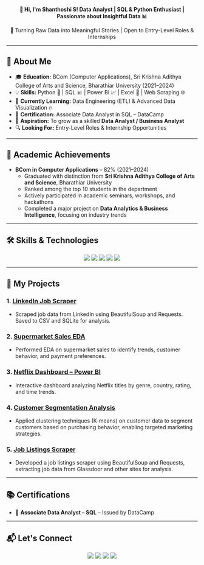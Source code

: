<p align="center">
    <b> 🚀 Hi, I'm Shanthoshi S! </b>
  <b>Data Analyst | SQL & Python Enthusiast | Passionate about Insightful Data 📊</b>
</p>

<p align="center">
  🎯 Turning Raw Data into Meaningful Stories | Open to Entry-Level Roles & Internships  
</p>

---

## 🌟 About Me  

- 🎓 **Education:** BCom (Computer Applications), Sri Krishna Adithya College of Arts and Science, Bharathiar University (2021–2024)  
- 💡 **Skills:** Python 🐍 | SQL 📊 | Power BI 📈 | Excel 📑 | Web Scraping 🌐  
- 📌 **Currently Learning:** Data Engineering (ETL) & Advanced Data Visualization 🔥  
- 🏅 **Certification:** Associate Data Analyst in SQL – DataCamp  
- 🎯 **Aspiration:** To grow as a skilled **Data Analyst / Business Analyst**  
- 🔍 **Looking For:** Entry-Level Roles & Internship Opportunities  

---

## 🏅 Academic Achievements  

- **BCom in Computer Applications** – 82% (2021–2024)  
  - Graduated with distinction from **Sri Krishna Adithya College of Arts and Science**, Bharathiar University  
  - Ranked among the top 10 students in the department  
  - Actively participated in academic seminars, workshops, and hackathons  
  - Completed a major project on **Data Analytics & Business Intelligence**, focusing on industry trends

---

## 🛠 Skills & Technologies  
<p align="center">
  <img src="https://img.shields.io/badge/Python-3776AB?style=for-the-badge&logo=python&logoColor=white" />
  <img src="https://img.shields.io/badge/SQL-4479A1?style=for-the-badge&logo=postgresql&logoColor=white" />
  <img src="https://img.shields.io/badge/PowerBI-F2C811?style=for-the-badge&logo=powerbi&logoColor=black" />
  <img src="https://img.shields.io/badge/Excel-217346?style=for-the-badge&logo=microsoft-excel&logoColor=white" />
  <img src="https://img.shields.io/badge/WebScraping-ff5e00?style=for-the-badge&logo=python&logoColor=white" />
</p>

---

## 🚀 My Projects  

### 1. **[LinkedIn Job Scraper](https://github.com/shanthoshii/LinkedIn-Job-Scraper)**  
   - Scraped job data from LinkedIn using BeautifulSoup and Requests. Saved to CSV and SQLite for analysis.
   
### 2. **[Supermarket Sales EDA](https://github.com/shanthoshii/Supermarket-Sales-EDA)**  
   - Performed EDA on supermarket sales to identify trends, customer behavior, and payment preferences.

### 3. **[Netflix Dashboard – Power BI](https://github.com/shanthoshii/Netflix-Dashboard-PowerBI)**  
   - Interactive dashboard analyzing Netflix titles by genre, country, rating, and time trends.

### 4. **[Customer Segmentation Analysis](https://github.com/shanthoshii/Customer-Segmentation-Analysis)**  
   - Applied clustering techniques (K-means) on customer data to segment customers based on purchasing behavior, enabling targeted marketing strategies.

### 5. **[Job Listings Scraper](https://github.com/shanthoshii/Job-Listings-Scraper)**  
   - Developed a job listings scraper using BeautifulSoup and Requests, extracting job data from Glassdoor and other sites for analysis.

---

## 📚 Certifications  
- 🏅 **Associate Data Analyst – SQL** – Issued by DataCamp  

---

## 📬 Let's Connect  
<p align="center">
  <a href="mailto:shanthoshi0504@gmail.com"><img src="https://img.shields.io/badge/Email-D14836?style=for-the-badge&logo=gmail&logoColor=white" /></a>
  <a href="https://www.linkedin.com/in/shanthoshi-s"><img src="https://img.shields.io/badge/LinkedIn-0A66C2?style=for-the-badge&logo=linkedin&logoColor=white" /></a>
  <a href="https://github.com/shanthoshii"><img src="https://img.shields.io/badge/GitHub-181717?style=for-the-badge&logo=github&logoColor=white" /></a>
  <a href="tel:+918248107171"><img src="https://img.shields.io/badge/Call%20Me-25D366?style=for-the-badge&logo=whatsapp&logoColor=white" /></a>
</p>


